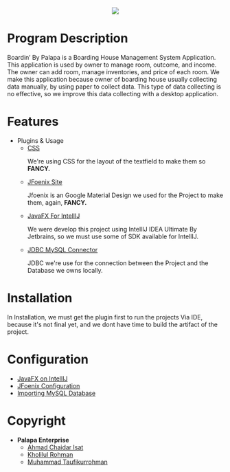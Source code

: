 <h1 align="center">
    <img src="https://upload.wikimedia.org/wikipedia/commons/b/bd/Firebase_Logo.png">
</h1>

<h1><b>Program Description</b></h1>

<p> Boardin’ By Palapa is a Boarding House Management System Application. This application is used by owner to manage room, outcome, and income. The owner can add room, manage inventories, and price of each room. 
We make this application because owner of boarding house usually collecting data manually, by using paper to collect data. This type of data collecting is no effective, so we improve this data collecting with a desktop application.</p>
 
<h1><b>Features</b></h1>

- Plugins & Usage
    - [CSS](https://docs.oracle.com/javafx/2/api/javafx/scene/doc-files/cssref.html)
        <p>We're using CSS for the layout of the textfield to make them so <b>FANCY.</b></p>
    - [JFoenix Site](https://github.com/sshahine/JFoenix)
        <p>Jfoenix is an Google Material Design we used for the Project to make them, again, <b>FANCY.</b></p>
    - [JavaFX For IntellIJ](https://openjfx.io/)
        <p>We were develop this project using IntellIJ IDEA Ultimate By Jetbrains, so we must use some of SDK available for IntellIJ.</p>
    - [JDBC MySQL Connector](https://dev.mysql.com/downloads/connector/j/)
        <p>JDBC we're use for the connection between the Project and the Database we owns locally.</p>
  
<h1><b>Installation</h1></b>

In Installation, we must get the plugin first to run the projects Via IDE, because it's not final yet, and we dont have time to build the artifact of the project.

<h1><b>Configuration</h1></b>

- [JavaFX on IntellIJ](https://www.jetbrains.com/help/idea/discover-intellij-idea.html)
- [JFoenix Configuration](https://github.com/sshahine/JFoenix)
- [Importing MySQL Database](https://www.digitalocean.com/community/tutorials/how-to-import-and-export-databases-in-mysql-or-mariadb)

<h1><b>Copyright</b></h1>

- <b>Palapa Enterprise</b>
    - [Ahmad Chaidar Isat](https://github.com/XYZCurrate86)
    - [Kholilul Rohman](https://github.com/khoumann)
    - [Muhammad Taufikurrohman](https://github.com/Taufikur28)
